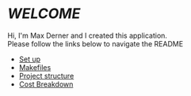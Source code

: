 

# *__WELCOME__*
Hi, I'm Max Derner and I created this application.  
Please follow the links below to navigate the README  

* [Set up](./README_DIR/SET_UP_README.md)
* [Makefiles](./README_DIR/MAKEFILES_README.md)
* [Project structure](./README_DIR/PROJECT_STRUCTURE_README.md)
* [Cost Breakdown](./README_DIR/COSTS_README.md)

